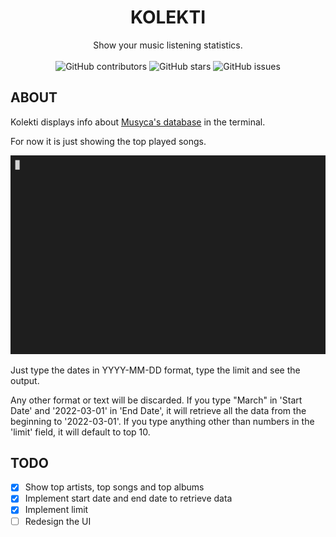 <div align="center">
  <h1 align="center">KOLEKTI</h1>

  <p align="center">
    Show your music listening statistics.<br><br>
    <img alt="GitHub contributors" src="https://img.shields.io/github/contributors/crdpa/kolekti?style=for-the-badge">
    <img alt="GitHub stars" src="https://img.shields.io/github/stars/crdpa/kolekti?style=for-the-badge">
    <img alt="GitHub issues" src="https://img.shields.io/github/issues/crdpa/kolekti?style=for-the-badge"><br>
  </p>
</div>

## ABOUT

Kolekti displays info about [Musyca's database](https://github.com/crdpa/musyca/) in the terminal.

For now it is just showing the top played songs.

![Kolekti demo](assets/kolekti_demo.gif)

Just type the dates in YYYY-MM-DD format, type the limit and see the output.

Any other format or text will be discarded. If you type "March" in 'Start Date' and '2022-03-01' in 'End Date', it will retrieve all the data from the beginning to '2022-03-01'. If you type anything other than numbers in the 'limit' field, it will default to top 10.

## TODO

- [x] Show top artists, top songs and top albums
- [x] Implement start date and end date to retrieve data
- [x] Implement limit
- [ ] Redesign the UI
